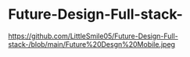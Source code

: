 # Future-Design-Full-stack-

https://github.com/LittleSmile05/Future-Design-Full-stack-/blob/main/Future%20Desgn%20Mobile.jpeg
